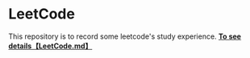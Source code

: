 # LeetCode
This repository is to record some leetcode's study experience. **[To see details【LeetCode.md】](https://github.com/HongdouHub/LeetCode/blob/master/LeetCode.md)**
